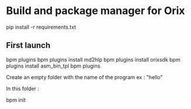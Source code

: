 # Build and package manager for Orix

pip install -r requirements.txt


## First launch

bpm plugins
bpm plugins install md2hlp
bpm plugins install orixsdk
bpm plugins install asm_bin_tpl
bpm plugins

Create an empty folder with the name of the program ex : "hello"

In this folder : 

bpm init
